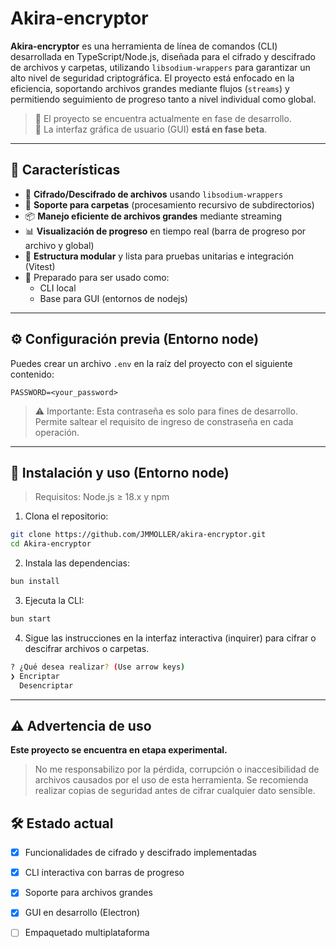 # Akira-encryptor

**Akira-encryptor** es una herramienta de línea de comandos (CLI) desarrollada en TypeScript/Node.js, diseñada para el cifrado y descifrado de archivos y carpetas, utilizando `libsodium-wrappers` para garantizar un alto nivel de seguridad criptográfica. El proyecto está enfocado en la eficiencia, soportando archivos grandes mediante flujos (`streams`) y permitiendo seguimiento de progreso tanto a nivel individual como global.

> 🚧 El proyecto se encuentra actualmente en fase de desarrollo.  
> 🧪 La interfaz gráfica de usuario (GUI) **está en fase beta**.

---

## 🧩 Características

- 🔐 **Cifrado/Descifrado de archivos** usando `libsodium-wrappers`
- 📂 **Soporte para carpetas** (procesamiento recursivo de subdirectorios)
- 📦 **Manejo eficiente de archivos grandes** mediante streaming
- 📊 **Visualización de progreso** en tiempo real (barra de progreso por archivo y global)
- 🧪 **Estructura modular** y lista para pruebas unitarias e integración (Vitest)
- 🧰 Preparado para ser usado como:
  - CLI local
  - Base para GUI (entornos de nodejs)

---

## ⚙️ Configuración previa (Entorno node)

Puedes crear un archivo `.env` en la raíz del proyecto con el siguiente contenido:

```env
PASSWORD=<your_password>
```

> ⚠️ Importante: Esta contraseña es solo para fines de desarrollo. 
> Permite saltear el requisito de ingreso de constraseña en cada operación.

---

## 🚀 Instalación y uso (Entorno node)

> Requisitos: Node.js ≥ 18.x y npm

1. Clona el repositorio:

```bash
git clone https://github.com/JMMOLLER/akira-encryptor.git
cd Akira-encryptor
```
2. Instala las dependencias:

```bash
bun install
```

3. Ejecuta la CLI:

```bash
bun start
```

4. Sigue las instrucciones en la interfaz interactiva (inquirer) para cifrar o descifrar archivos o carpetas.

```bash
? ¿Qué desea realizar? (Use arrow keys)
❯ Encriptar
  Desencriptar
```

---

## ⚠️ Advertencia de uso

**Este proyecto se encuentra en etapa experimental.**
> No me responsabilizo por la pérdida, corrupción o inaccesibilidad de archivos causados por el uso de esta herramienta.
> Se recomienda realizar copias de seguridad antes de cifrar cualquier dato sensible.

## 🛠️ Estado actual

- [x] Funcionalidades de cifrado y descifrado implementadas

- [x] CLI interactiva con barras de progreso

- [x] Soporte para archivos grandes

- [x] GUI en desarrollo (Electron)

- [ ] Empaquetado multiplataforma
